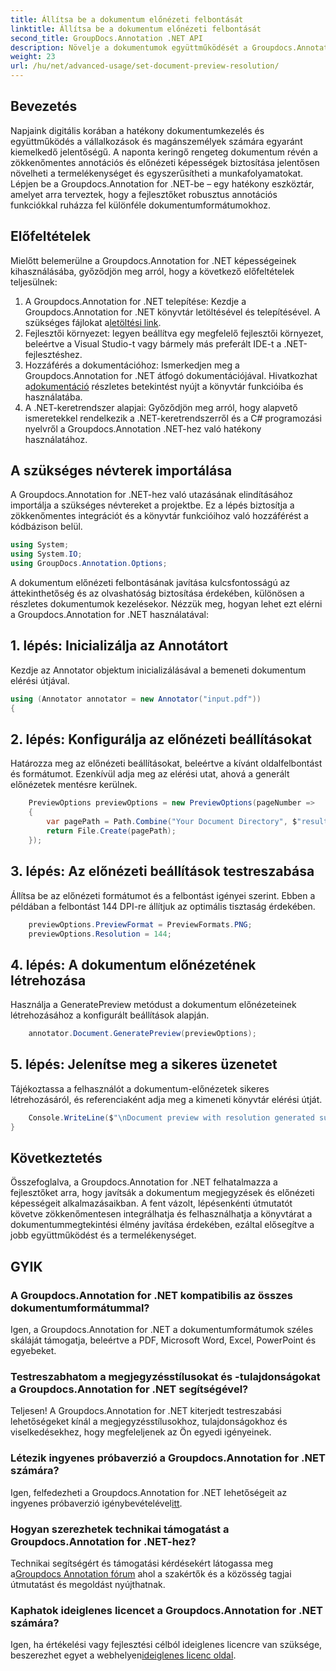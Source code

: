 ```yaml
---
title: Állítsa be a dokumentum előnézeti felbontását
linktitle: Állítsa be a dokumentum előnézeti felbontását
second_title: GroupDocs.Annotation .NET API
description: Növelje a dokumentumok együttműködését a Groupdocs.Annotation for .NET-hez segítségével.
weight: 23
url: /hu/net/advanced-usage/set-document-preview-resolution/
---
```

## Bevezetés
Napjaink digitális korában a hatékony dokumentumkezelés és együttműködés a vállalkozások és magánszemélyek számára egyaránt kiemelkedő jelentőségű. A naponta keringő rengeteg dokumentum révén a zökkenőmentes annotációs és előnézeti képességek biztosítása jelentősen növelheti a termelékenységet és egyszerűsítheti a munkafolyamatokat. Lépjen be a Groupdocs.Annotation for .NET-be – egy hatékony eszköztár, amelyet arra terveztek, hogy a fejlesztőket robusztus annotációs funkciókkal ruházza fel különféle dokumentumformátumokhoz.
## Előfeltételek
Mielőtt belemerülne a Groupdocs.Annotation for .NET képességeinek kihasználásába, győződjön meg arról, hogy a következő előfeltételek teljesülnek:
1.  A Groupdocs.Annotation for .NET telepítése: Kezdje a Groupdocs.Annotation for .NET könyvtár letöltésével és telepítésével. A szükséges fájlokat a[letöltési link](https://releases.groupdocs.com/annotation/net/).
2. Fejlesztői környezet: legyen beállítva egy megfelelő fejlesztői környezet, beleértve a Visual Studio-t vagy bármely más preferált IDE-t a .NET-fejlesztéshez.
3. Hozzáférés a dokumentációhoz: Ismerkedjen meg a Groupdocs.Annotation for .NET átfogó dokumentációjával. Hivatkozhat a[dokumentáció](https://tutorials.groupdocs.com/annotation/net/) részletes betekintést nyújt a könyvtár funkcióiba és használatába.
4. A .NET-keretrendszer alapjai: Győződjön meg arról, hogy alapvető ismeretekkel rendelkezik a .NET-keretrendszerről és a C# programozási nyelvről a Groupdocs.Annotation .NET-hez való hatékony használatához.

## A szükséges névterek importálása
A Groupdocs.Annotation for .NET-hez való utazásának elindításához importálja a szükséges névtereket a projektbe. Ez a lépés biztosítja a zökkenőmentes integrációt és a könyvtár funkcióihoz való hozzáférést a kódbázison belül.

```csharp
using System;
using System.IO;
using GroupDocs.Annotation.Options;
```

A dokumentum előnézeti felbontásának javítása kulcsfontosságú az áttekinthetőség és az olvashatóság biztosítása érdekében, különösen a részletes dokumentumok kezelésekor. Nézzük meg, hogyan lehet ezt elérni a Groupdocs.Annotation for .NET használatával:
## 1. lépés: Inicializálja az Annotátort
Kezdje az Annotator objektum inicializálásával a bemeneti dokumentum elérési útjával.
```csharp
using (Annotator annotator = new Annotator("input.pdf"))
{
```
## 2. lépés: Konfigurálja az előnézeti beállításokat
Határozza meg az előnézeti beállításokat, beleértve a kívánt oldalfelbontást és formátumot. Ezenkívül adja meg az elérési utat, ahová a generált előnézetek mentésre kerülnek.
```csharp
    PreviewOptions previewOptions = new PreviewOptions(pageNumber =>
    {
        var pagePath = Path.Combine("Your Document Directory", $"result_with_resolution_{pageNumber}.png");
        return File.Create(pagePath);
    });
```
## 3. lépés: Az előnézeti beállítások testreszabása
Állítsa be az előnézeti formátumot és a felbontást igényei szerint. Ebben a példában a felbontást 144 DPI-re állítjuk az optimális tisztaság érdekében.
```csharp
    previewOptions.PreviewFormat = PreviewFormats.PNG;
    previewOptions.Resolution = 144;
```
## 4. lépés: A dokumentum előnézetének létrehozása
Használja a GeneratePreview metódust a dokumentum előnézeteinek létrehozásához a konfigurált beállítások alapján.
```csharp
    annotator.Document.GeneratePreview(previewOptions);
```
## 5. lépés: Jelenítse meg a sikeres üzenetet
Tájékoztassa a felhasználót a dokumentum-előnézetek sikeres létrehozásáról, és referenciaként adja meg a kimeneti könyvtár elérési útját.
```csharp
    Console.WriteLine($"\nDocument preview with resolution generated successfully.\nCheck output in {"Your Document Directory"}.");
}
```

## Következtetés
Összefoglalva, a Groupdocs.Annotation for .NET felhatalmazza a fejlesztőket arra, hogy javítsák a dokumentum megjegyzések és előnézeti képességeit alkalmazásaikban. A fent vázolt, lépésenkénti útmutatót követve zökkenőmentesen integrálhatja és felhasználhatja a könyvtárat a dokumentummegtekintési élmény javítása érdekében, ezáltal elősegítve a jobb együttműködést és a termelékenységet.
## GYIK
### A Groupdocs.Annotation for .NET kompatibilis az összes dokumentumformátummal?
Igen, a Groupdocs.Annotation for .NET a dokumentumformátumok széles skáláját támogatja, beleértve a PDF, Microsoft Word, Excel, PowerPoint és egyebeket.
### Testreszabhatom a megjegyzésstílusokat és -tulajdonságokat a Groupdocs.Annotation for .NET segítségével?
Teljesen! A Groupdocs.Annotation for .NET kiterjedt testreszabási lehetőségeket kínál a megjegyzésstílusokhoz, tulajdonságokhoz és viselkedésekhez, hogy megfeleljenek az Ön egyedi igényeinek.
### Létezik ingyenes próbaverzió a Groupdocs.Annotation for .NET számára?
Igen, felfedezheti a Groupdocs.Annotation for .NET lehetőségeit az ingyenes próbaverzió igénybevételével[itt](https://releases.groupdocs.com/).
### Hogyan szerezhetek technikai támogatást a Groupdocs.Annotation for .NET-hez?
 Technikai segítségért és támogatási kérdésekért látogassa meg a[Groupdocs Annotation fórum](https://forum.groupdocs.com/c/annotation/10) ahol a szakértők és a közösség tagjai útmutatást és megoldást nyújthatnak.
### Kaphatok ideiglenes licencet a Groupdocs.Annotation for .NET számára?
 Igen, ha értékelési vagy fejlesztési célból ideiglenes licencre van szüksége, beszerezhet egyet a webhelyen[ideiglenes licenc oldal](https://purchase.groupdocs.com/temporary-license/).